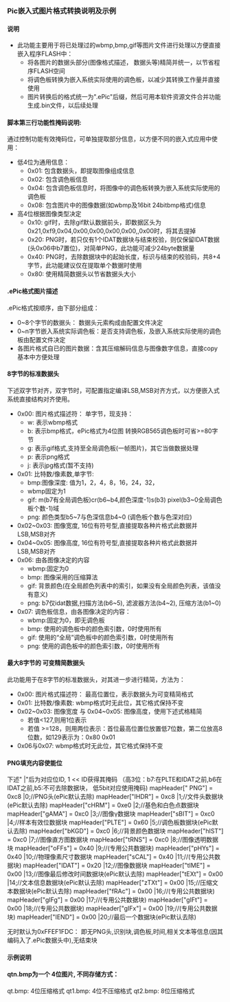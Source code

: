 ### Pic嵌入式图片格式转换说明及示例

#### 说明
  * 此功能主要用于将已处理过的wbmp,bmp,gif等图片文件进行处理以方便直接嵌入程序FLASH中：
    + 将各图片的数据头部分(图像格式描述， 数据头等)精简并统一，以节省程序FLASH空间
    + 将调色板转换为嵌入系统实际使用的调色板，以减少其转换工作量并直接使用
    + 图片转换后的格式统一为".ePic"后缀，然后可用本软件资源文件合并功能生成.bin文件，以后续处理

#### 脚本第三行功能性掩码说明:
  通过控制功能有效掩码位，可单独提取部分信息，以方便不同的嵌入式应用中使用：
  * 低4位为通用信息：
    +  0x01: 包含数据头，即提取图像组成信息
    +  0x02: 包含调色板信息
    +  0x04: 包含调色板信息时，将图像中的调色板转换为嵌入系统实际使用的调色板
    +  0x08: 包含图片中的图像数据(如wbmp及16bit 24bitbmp格式)信息
  * 高4位根据图像类型决定
    +  0x10: gif时，去除gif默认数据前头，即数据区头为0x21,0xf9,0x04,0x00,0x00,0x00,0x00,,0x00时，将其去提掉
    +  0x20: PNG时，若只仅有1个IDAT数据块与结束校验，则仅保留IDAT数据(头0x06中b7置位)，对简单PNG，此功能可减少24byte数据量
    +  0x40: PNG时，去除数据块中的起始长度，标识与结束的校验码，共8+4字节，此功能建议仅在提取单个数据时使用
    + 0x80: 使用精简数据头以节省数据头大小
#### .ePic格式图片描述
  .ePic格式按顺序，由下部分组成：
  * 0~8个字节的数据头： 数据头元索构成由配置文件决定
  * 0~n字节嵌入系统实际调色板：是否支持调色板，及嵌入系统实际使用的调色板由配置文件决定
  * 各图片格式自已的图片数据：含其压缩解码信息与图像数字信息，直接copy基本中方便处理

#### 8字节的标准数据头
  下述双字节对齐，双字节时，可配置指定编译LSB,MSB对齐方式，以方便嵌入式系统直接结构对齐使用。
  * 0x00: 图片格式描述符： 单字节，现支持：
    + w: 表示wbmp格式
    + b: 表示bmp格式，ePic格式为4位图 转换RGB565调色板时可省>=80字节
    + g: 表示gif格式,支持至全局调色板(一帧图片)，其它当做数据处理
    + p: 表示png格式
    + j: 表示jpg格式(暂不支持)
  * 0x01: 比特数/像素数,单字节:
    + bmp:图像深度: 值为1，2，4，8，16，24，32，
    + wbmp固定为1
    + gif: m(b7有全局调色板)cr(b6~b4,颜色深度-1)s(b3) pixel(b3~0全局调色板个数-1)域
    + png: 颜色类型b5~7与色深信息b4~0 (调色板个数与色深对应)
  * 0x02~0x03: 图像宽度, 16位有符号型,直接提取各种片格式此数据并LSB,MSB对齐
  * 0x04~0x05: 图像高度, 16位有符号型,直接提取各种片格式此数据并LSB,MSB对齐
  * 0x06: 由各图像决定的内容
    + wbmp:固定为0
    + bmp: 图像采用的压缩算法
    + gif: 背景颜色(在全局颜色列表中的索引，如果没有全局颜色列表，该值没有意义)
    + png: b7仅idat数据,扫描方法(b6~5), 滤波器方法(b4~2), 压缩方法(b1~0)
  * 0x07: 调色板信息，由各图像决定的内容：
    + wbmp:固定为0，即无调色板
    + bmp: 使用的调色板中的颜色索引数，0时使用所有
    + gif: 使用的“全局”调色板中的颜色索引数，0时使用所有
    + png: 使用的调色板中的颜色索引数，0时使用所有

#### 最大8字节的  可变精简数据头
  此功能用于在8字节的标准数据头，对其进一步进行精简，方法为：
  * 0x00: 图片格式描述符： 最高位置位，表示数据头为可变精简格式
  * 0x01: 比特数/像素数:  wbmp格式时无此位，其它格式保持不变
  * 0x02~0x03: 图像宽度 与 0x04~0x05: 图像高度，使用下述式格精简
    + 若值<127,则用1位表示
    + 若值 >=128，则用两位表示：首位最高位置位放置低7位数，第二位放高8位数，如129表示为：0x80 0x01
  * 0x06与0x07: wbmp格式时无此位，其它格式保持不变

#### PNG填充内容使能位
  下述" |"后为对应位ID, 1 << ID获得其掩码
  （高3位：b7:在PLTE和IDAT之前,b6在IDAT之前,b5:不可去除数据块， 低5bit对应使用掩码)
  mapHeader[" PNG"] = 0xc8 |0;//PNG头(ePic默认去除)
  mapHeader["IHDR"] = 0xc8 |1;//文件头数据块(ePic默认去除)
  mapHeader["cHRM"] = 0xe0 |2;//基色和白色点数据块	
  mapHeader["gAMA"] = 0xc0 |3;//图像γ数据块
  mapHeader["sBIT"] = 0xc0 |4;//样本有效位数据块
  mapHeader["PLTE"] = 0x60 |5;//调色板数据块(ePic默认去除)
  mapHeader["bKGD"] = 0xc0 |6;//背景颜色数据块
  mapHeader["hIST"] = 0xc0 |7;//图像直方图数据块
  mapHeader["tRNS"] = 0xc0 |8;//图像透明数据块
  mapHeader["oFFs"] = 0x40 |9;//(专用公共数据块)
  mapHeader["pHYs"] = 0x40 |10;//物理像素尺寸数据块
  mapHeader["sCAL"] = 0x40 |11;//(专用公共数据块)
  mapHeader["IDAT"] = 0x20 |12;//图像数据块
  mapHeader["tIME"] = 0x00 |13;//图像最后修改时间数据块(ePic默认去除)
  mapHeader["tEXt"] = 0x00 |14;//文本信息数据块(ePic默认去除)
  mapHeader["zTXt"] = 0x00 |15;//压缩文本数据块(ePic默认去除)
  mapHeader["fRAc"] = 0x00 |16;//(专用公共数据块)
  mapHeader["gIFg"] = 0x00 |17;//(专用公共数据块)
  mapHeader["gIFt"] = 0x00 |18;//(专用公共数据块)
  mapHeader["gIFx"] = 0x00 |19;//(专用公共数据块)
  mapHeader["IEND"] = 0x00 |20;//最后一个数据块(ePic默认去除)

  无时默认为0xFFEF1FDC： 即无PNG头,识别块,调色板,时间,相关文本等信息(因其编码入了.ePic数据头中),无结束块

#### 示例说明
#### qtn.bmp为一个 4位图片, 不同存储方式：
  qt.bmp: 4位压缩格式
  qt1.bmp: 4位不压缩格式
  qt2.bmp: 8位压缩格式

